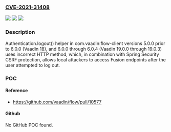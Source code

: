 ### [CVE-2021-31408](https://cve.mitre.org/cgi-bin/cvename.cgi?name=CVE-2021-31408)
![](https://img.shields.io/static/v1?label=Product&message=flow-client&color=blue)
![](https://img.shields.io/static/v1?label=Version&message=%3E%3D%205.0.0%20&color=brighgreen)
![](https://img.shields.io/static/v1?label=Vulnerability&message=CWE-613%20Insufficient%20Session%20Expiration&color=brighgreen)

### Description

Authentication.logout() helper in com.vaadin:flow-client versions 5.0.0 prior to 6.0.0 (Vaadin 18), and 6.0.0 through 6.0.4 (Vaadin 19.0.0 through 19.0.3) uses incorrect HTTP method, which, in combination with Spring Security CSRF protection, allows local attackers to access Fusion endpoints after the user attempted to log out.

### POC

#### Reference
- https://github.com/vaadin/flow/pull/10577

#### Github
No GitHub POC found.

